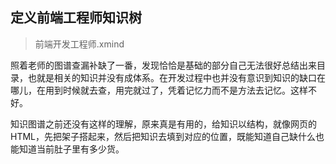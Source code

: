 ## 定义前端工程师知识树
> 前端开发工程师.xmind 

照着老师的图谱查漏补缺了一番，发现恰恰是基础的部分自己无法很好总结出来目录，也就是相关的知识并没有成体系。在开发过程中也并没有意识到知识的缺口在哪儿，在用到时候就去查，用完就过了，凭着记忆力而不是方法去记忆。这样不好。

知识图谱之前还没有这样的理解，原来真是有用的，给知识以结构，就像网页的HTML，先把架子搭起来，然后把知识去填到对应的位置，既能知道自己缺什么也能知道当前肚子里有多少货。



